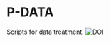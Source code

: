 # P-DATA
Scripts for data treatment.
[![DOI](https://zenodo.org/badge/363545606.svg)](https://zenodo.org/badge/latestdoi/363545606)
